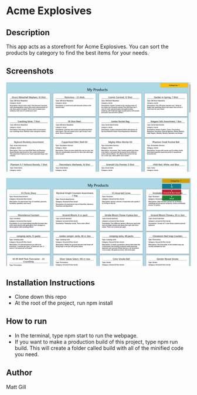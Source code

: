 # Acme Explosives

## Description
This app acts as a storefront for Acme Explosives. You can sort the products by category to find the best items for your needs. 

## Screenshots

![acme-explosives screenshot-1](https://raw.githubusercontent.com/mtgill/acme_explosives/master/assets/screenshots/screenshot-1.PNG "acme-explosives screenshot-1")

![acme-explosives screenshot-2](https://raw.githubusercontent.com/mtgill/acme_explosives/master/assets/screenshots/screenshot-2.PNG "acme-explosives screenshot-2")

## Installation Instructions
* Clone down this repo
* At the root of the project, run npm install

## How to run 
* In the terminal, type npm start to run the webpage.
* If you want to make a production build of this project, type npm run build. This will create a folder called build with all of the minified code you need.

## Author
Matt Gill 